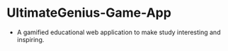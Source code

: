 # UltimateGenius-Game-App

* A gamified educational web application to make study interesting and inspiring.
